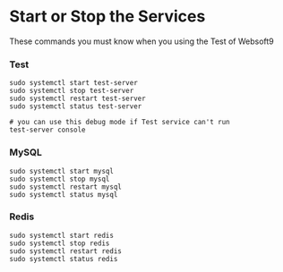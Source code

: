 # Start or Stop the Services

These commands you must know when you using the Test of Websoft9

### Test

```shell
sudo systemctl start test-server
sudo systemctl stop test-server
sudo systemctl restart test-server
sudo systemctl status test-server

# you can use this debug mode if Test service can't run
test-server console
```

### MySQL

```shell
sudo systemctl start mysql
sudo systemctl stop mysql
sudo systemctl restart mysql
sudo systemctl status mysql
```

### Redis

```shell
sudo systemctl start redis
sudo systemctl stop redis
sudo systemctl restart redis
sudo systemctl status redis
```

